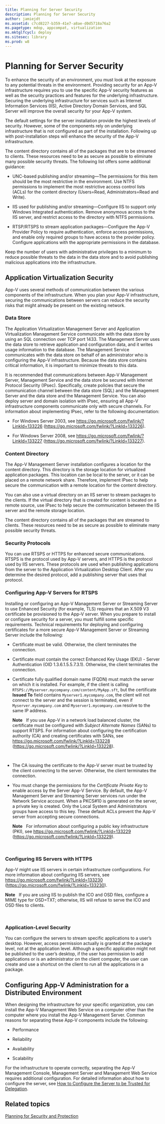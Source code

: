 ```yaml
---
title: Planning for Server Security
description: Planning for Server Security
author: jamiejdt
ms.assetid: c7cd8227-b359-41e7-a8ae-d0d5718a76a2
ms.pagetype: mdop, appcompat, virtualization
ms.mktglfcycl: deploy
ms.sitesec: library
ms.prod: w8
---
```



# Planning for Server Security


To enhance the security of an environment, you must look at the exposure to any potential threats in the environment. Providing security for an App-V infrastructure requires you to use the specific App-V security features as well as the security practices and features for the underlying infrastructure. Securing the underlying infrastructure for services such as Internet Information Services (IIS), Active Directory Domain Services, and SQL Server will improve the overall security for your App-V system.

The default settings for the server installation provide the highest levels of security. However, some of the components rely on underlying infrastructure that is not configured as part of the installation. Following up with post-installation steps will enhance the security of the App-V infrastructure.

The content directory contains all of the packages that are to be streamed to clients. These resources need to be as secure as possible to eliminate many possible security threats. The following list offers some additional guidance:

-   UNC-based publishing and/or streaming—The permissions for this item should be the most restrictive in the environment. Use NTFS permissions to implement the most restrictive access control lists (ACLs) for the content directory (Users=Read, Administrators=Read and Write).

-   IIS used for publishing and/or streaming—Configure IIS to support only Windows Integrated authentication. Remove anonymous access to the IIS server, and restrict access to the directory with NTFS permissions.

-   RTSP/RTSPS to stream application packages—Configure the App-V Provider Policy to require authentication, enforce access permissions, and enable only required groups to have access to the provider policy. Configure applications with the appropriate permissions in the database.

Keep the number of users with administrative privileges to a minimum to reduce possible threats to the data in the data store and to avoid publishing malicious applications into the infrastructure.

##  Application Virtualization Security


App-V uses several methods of communication between the various components of the infrastructure. When you plan your App-V infrastructure, securing the communications between servers can reduce the security risks that might already be present on the existing network.

### Data Store

The Application Virtualization Management Server and Application Virtualization Management Service communicate with the data store by using an SQL connection over TCP port 1433. The Management Server uses the data store to retrieve application and configuration data, and it writes usage information to the database. The Management Service communicates with the data store on behalf of an administrator who is configuring the App-V infrastructure. Because the data store contains critical information, it is important to minimize threats to this data.

It is recommended that communications between App-V Management Server, Management Service and the data store be secured with Internet Protocol Security (IPsec). Specifically, create policies that secure the communication channel between the data store (SQL) and the Management Server and the data store and the Management Service. You can also deploy server and domain isolation with IPsec, ensuring all App-V infrastructure components communicate only with secure channels. For information about implementing IPsec, refer to the following documentation:

-   For Windows Server 2003, see <https://go.microsoft.com/fwlink/?LinkId=133226> (https://go.microsoft.com/fwlink/?LinkId=133226).

-   For Windows Server 2008, see <https://go.microsoft.com/fwlink/?LinkId=133227> (https://go.microsoft.com/fwlink/?LinkId=133227).

### Content Directory

The App-V Management Server installation configures a location for the content directory. This directory is the storage location for virtualized application packages. This location can be local to the server, or it can be placed on a remote network share. Therefore, implement IPsec to help secure the communication with a remote location for the content directory.

You can also use a virtual directory on an IIS server to stream packages to the clients. If the virtual directory that is created for content is located on a remote source, use IPsec to help secure the communication between the IIS server and the remote storage location.

The content directory contains all of the packages that are streamed to clients. These resources need to be as secure as possible to eliminate many possible security threats.

### Security Protocols

You can use RTSPS or HTTPS for enhanced secure communications. RTSPS is the protocol used by App-V servers, and HTTPS is the protocol used by IIS servers. These protocols are used when publishing applications from the server to the Application Virtualization Desktop Client. After you determine the desired protocol, add a publishing server that uses that protocol.

### <a href="" id="configuring-app-v-servers-for-rtsps-"></a>Configuring App-V Servers for RTSPS

Installing or configuring an App-V Management Server or Streaming Server to use Enhanced Security (for example, TLS) requires that an X.509 V3 certificate be provisioned to the App-V server. When you prepare to install or configure security for a server, you must fulfill some specific requirements. Technical requirements for deploying and configuring certificates for a more secure App-V Management Server or Streaming Server include the following:

-   Certificate must be valid. Otherwise, the client terminates the connection.

-   Certificate must contain the correct Enhanced Key Usage (EKU) - Server Authentication (OID 1.3.6.1.5.5.7.3.1). Otherwise, the client terminates the connection.

-   Certificate fully qualified domain name (FQDN) must match the server on which it is installed. For example, if the client is calling `RTSPS://Myserver.mycompany.com/content/MyApp.sft`, but the certificate **Issued To** field contains `Myserver1.mycompany.com`, the client will not connect to the server and the session is terminated, even if `Myserver.mycompany.com` and `Myserver1.mycompany.com` resolve to the same IP address.

    **Note**  
    If you use App-V in a network load balanced cluster, the certificate must be configured with *Subject Alternate Names* (SANs) to support RTSPS. For information about configuring the certification authority (CA) and creating certificates with SANs, see <https://go.microsoft.com/fwlink/?LinkId=133228> (https://go.microsoft.com/fwlink/?LinkId=133228).

     

-   The CA issuing the certificate to the App-V server must be trusted by the client connecting to the server. Otherwise, the client terminates the connection.

-   You must change the permissions for the *Certificate Private Key* to enable access by the Server App-V Service. By default, the App-V Management Server and Streaming Server services run under the Network Service account. When a PKCS\#10 is generated on the server, a private key is created. Only the Local System and Administrators groups have access to this key. These default ACLs prevent the App-V server from accepting secure connections.

    **Note**  
    For information about configuring a public key infrastructure (PKI), see <https://go.microsoft.com/fwlink/?LinkId=133229> (https://go.microsoft.com/fwlink/?LinkId=133229).

     

### Configuring IIS Servers with HTTPS

App-V might use IIS servers in certain infrastructure configurations. For more information about configuring IIS servers, see <https://go.microsoft.com/fwlink/?LinkId=133230> (https://go.microsoft.com/fwlink/?LinkId=133230).

**Note**  
If you are using IIS to publish the ICO and OSD files, configure a MIME type for OSD=TXT; otherwise, IIS will refuse to serve the ICO and OSD files to clients.

 

### Application-Level Security

You can configure the servers to stream specific applications to a user’s desktop. However, access permission actually is granted at the package level, not at the application level. Although a specific application might not be published to the user’s desktop, if the user has permission to add applications or is an administrator on the client computer, the user can create and use a shortcut on the client to run all the applications in a package.

## Configuring App-V Administration for a Distributed Environment


When designing the infrastructure for your specific organization, you can install the App-V Management Web Service on a computer other than the computer where you install the App-V Management Server. Common reasons for separating these App-V components include the following:

-   Performance

-   Reliability

-   Availability

-   Scalability

For the infrastructure to operate correctly, separating the App-V Management Console, Management Server and Management Web Service requires additional configuration. For detailed information about how to configure the server, see [How to Configure the Server to be Trusted for Delegation](how-to-configure-the-server-to-be-trusted-for-delegation.md).

## Related topics


[Planning for Security and Protection](planning-for-security-and-protection.md)

 

 





